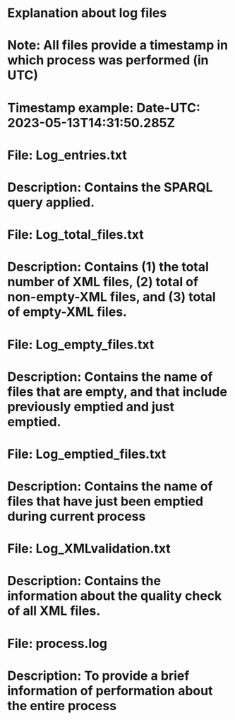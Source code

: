 # Explanation about log files
# Note: All files provide a timestamp in which process was performed (in UTC)
# Timestamp example: Date-UTC: 2023-05-13T14:31:50.285Z

# File: Log_entries.txt
# Description: Contains the SPARQL query applied.

# File: Log_total_files.txt
# Description: Contains (1) the total number of XML files, (2) total of non-empty-XML files, and (3) total of empty-XML files.

# File: Log_empty_files.txt
# Description: Contains the name of files that are empty, and that include previously emptied and just emptied.

# File: Log_emptied_files.txt
# Description: Contains the name of files that have just been emptied during current process

# File: Log_XMLvalidation.txt
# Description: Contains the information about the quality check of all XML files. 

# File: process.log
# Description: To provide a brief information of performation about the entire process
